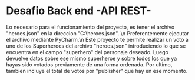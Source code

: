 # Desafio Back end -API REST-

Lo necesario para el funcionamiento del proyecto, es tener el archivo "heroes.json" en la direccion "C:\heroes.json". \n
Preferentemente ejecutar el archivo mediante PyCharm.\n
Este proyecto te permite realizar un voto a uno de los Superheroes del archivo "heroes.json" introduciendo lo que se encuentra en el campo "superhero" del personaje deseado. Luego devuelve datos sobre ese mismo superheroe y sobre todos los que ya hayas sido votados previamente de una forma ordenada. Por ultimo, tambien incluye el total de votos por "publisher" que hay en ese momento.
